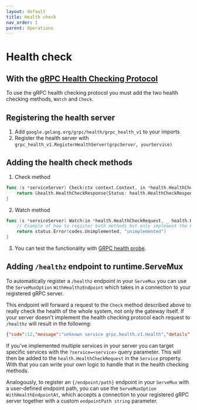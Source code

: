 ```yaml
---
layout: default
title: Health check
nav_order: 1
parent: Operations
---
```


# Health check

## With the [gRPC Health Checking Protocol](https://github.com/grpc/grpc/blob/master/doc/health-checking.md)

To use the gRPC health checking protocol you must add the two health checking methods, `Watch` and `Check`.

## Registering the health server

1. Add `google.golang.org/grpc/health/grpc_health_v1` to your imports
2. Register the health server with `grpc_health_v1.RegisterHealthServer(grpcServer, yourService)`

## Adding the health check methods

1. Check method

```go
func (s *serviceServer) Check(ctx context.Context, in *health.HealthCheckRequest) (*health.HealthCheckResponse, error) {
	return &health.HealthCheckResponse{Status: health.HealthCheckResponse_SERVING}, nil
}
```

2. Watch method

```go
func (s *serviceServer) Watch(in *health.HealthCheckRequest, _ health.Health_WatchServer) error {
    // Example of how to register both methods but only implement the Check method.
	return status.Error(codes.Unimplemented, "unimplemented")
}
```

3. You can test the functionality with [GRPC health probe](https://github.com/grpc-ecosystem/grpc-health-probe).

## Adding `/healthz` endpoint to runtime.ServeMux

To automatically register a `/healthz` endpoint in your `ServeMux` you can use
the `ServeMuxOption` `WithHealthzEndpoint`
which takes in a connection to your registered gRPC server.

This endpoint will forward a request to the `Check` method described above to really check the health of the
whole system, not only the gateway itself. If your server doesn't implement the health checking protocol each request
to `/healthz` will result in the following:

```json
{"code":12,"message":"unknown service grpc.health.v1.Health","details":[]}
```

If you've implemented multiple services in your server you can target specific services with the `?service=<service>`
query parameter. This will then be added to the `health.HealthCheckRequest` in the `Service` property. With that you can
write your own logic to handle that in the health checking methods.

Analogously, to register an `{/endpoint/path}` endpoint in your `ServeMux` with a user-defined endpoint path, you can use
the `ServeMuxOption` `WithHealthEndpointAt`, which accepts a connection to your registered gRPC server
together with a custom `endpointPath string` parameter.
